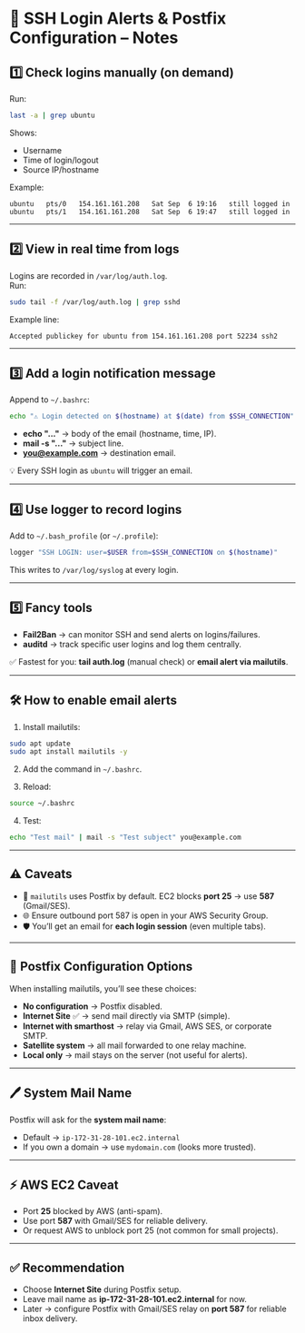 # 📧 SSH Login Alerts & Postfix Configuration – Notes

## 1️⃣ Check logins manually (on demand)
Run:
```bash
last -a | grep ubuntu
```
Shows:
- Username  
- Time of login/logout  
- Source IP/hostname  

Example:
```
ubuntu   pts/0   154.161.161.208   Sat Sep  6 19:16   still logged in
ubuntu   pts/1   154.161.161.208   Sat Sep  6 19:47   still logged in
```

---

## 2️⃣ View in real time from logs
Logins are recorded in `/var/log/auth.log`.  
Run:
```bash
sudo tail -f /var/log/auth.log | grep sshd
```
Example line:
```
Accepted publickey for ubuntu from 154.161.161.208 port 52234 ssh2
```

---

## 3️⃣ Add a login notification message
Append to `~/.bashrc`:
```bash
echo "⚠️ Login detected on $(hostname) at $(date) from $SSH_CONNECTION" |   mail -s "SSH Login Alert: ubuntu@$(hostname)" you@example.com
```
- **echo "..."** → body of the email (hostname, time, IP).  
- **mail -s "..."** → subject line.  
- **you@example.com** → destination email.  

💡 Every SSH login as `ubuntu` will trigger an email.  

---

## 4️⃣ Use logger to record logins
Add to `~/.bash_profile` (or `~/.profile`):
```bash
logger "SSH LOGIN: user=$USER from=$SSH_CONNECTION on $(hostname)"
```
This writes to `/var/log/syslog` at every login.  

---

## 5️⃣ Fancy tools
- **Fail2Ban** → can monitor SSH and send alerts on logins/failures.  
- **auditd** → track specific user logins and log them centrally.  

✅ Fastest for you: **tail auth.log** (manual check) or **email alert via mailutils**.  

---

## 🛠️ How to enable email alerts
1. Install mailutils:
```bash
sudo apt update
sudo apt install mailutils -y
```

2. Add the command in `~/.bashrc`.  

3. Reload:
```bash
source ~/.bashrc
```

4. Test:
```bash
echo "Test mail" | mail -s "Test subject" you@example.com
```

---

## ⚠️ Caveats
- 📧 `mailutils` uses Postfix by default. EC2 blocks **port 25** → use **587** (Gmail/SES).  
- 🌐 Ensure outbound port 587 is open in your AWS Security Group.  
- 🛡️ You’ll get an email for **each login session** (even multiple tabs).  

---

## 📮 Postfix Configuration Options
When installing mailutils, you’ll see these choices:

- **No configuration** → Postfix disabled.  
- **Internet Site** ✅ → send mail directly via SMTP (simple).  
- **Internet with smarthost** → relay via Gmail, AWS SES, or corporate SMTP.  
- **Satellite system** → all mail forwarded to one relay machine.  
- **Local only** → mail stays on the server (not useful for alerts).  

---

## 🖊️ System Mail Name
Postfix will ask for the **system mail name**:
- Default → `ip-172-31-28-101.ec2.internal`  
- If you own a domain → use `mydomain.com` (looks more trusted).  

---

## ⚡ AWS EC2 Caveat
- Port **25** blocked by AWS (anti-spam).  
- Use port **587** with Gmail/SES for reliable delivery.  
- Or request AWS to unblock port 25 (not common for small projects).  

---

## ✅ Recommendation
- Choose **Internet Site** during Postfix setup.  
- Leave mail name as **ip-172-31-28-101.ec2.internal** for now.  
- Later → configure Postfix with Gmail/SES relay on **port 587** for reliable inbox delivery.  
